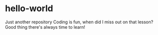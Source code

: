 # hello-world
Just another repository
Coding is fun, when did I miss out on that lesson? Good thing there's always time to learn!
